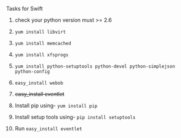Tasks for Swift


1. check your python version must >= 2.6

2. `yum install libvirt`

3. `yum install memcached`

4. `yum install xfsprogs`

5. `yum install python-setuptools python-devel python-simplejson python-config`

6. `easy_install webob`

7. ~~easy_install eventlet~~

8. Install pip using- `yum install pip`

9. Install setup tools using- `pip install setuptools`

10. Run `easy_install eventlet`
